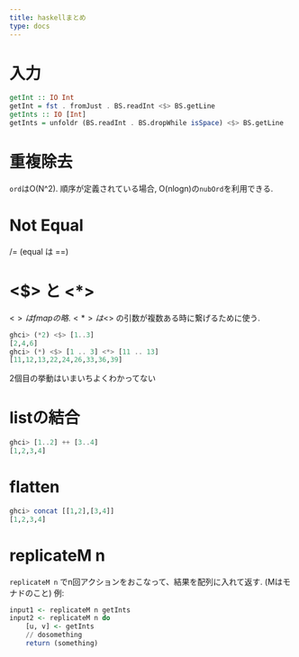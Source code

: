 ```yaml
---
title: haskellまとめ
type: docs
---
```

# 入力
```haskell
getInt :: IO Int
getInt = fst . fromJust . BS.readInt <$> BS.getLine
getInts :: IO [Int]
getInts = unfoldr (BS.readInt . BS.dropWhile isSpace) <$> BS.getLine
```
# 重複除去
`ord`はO(N^2). 順序が定義されている場合, O(nlogn)の`nubOrd`を利用できる.
# Not Equal
/= (equal は ==)
# <$> と <*>
<$> は fmap の略. <*> は <$> の引数が複数ある時に繋げるために使う.
```haskell
ghci> (*2) <$> [1..3]
[2,4,6]
ghci> (*) <$> [1 .. 3] <*> [11 .. 13]
[11,12,13,22,24,26,33,36,39]
```
2個目の挙動はいまいちよくわかってない
# listの結合
```haskell
ghci> [1..2] ++ [3..4]
[1,2,3,4]
```
# flatten
```haskell
ghci> concat [[1,2],[3,4]]
[1,2,3,4]
```
# replicateM n
`replicateM n` でn回アクションをおこなって、結果を配列に入れて返す.
(Mはモナドのこと)
例:
```haskell
input1 <- replicateM n getInts
input2 <- replicateM n do
    [u, v] <- getInts
    // dosomething
    return (something)
```


